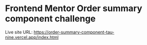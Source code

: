 # Frontend Mentor Order summary component challenge

Live site URL: 
https://order-summary-component-tau-nine.vercel.app/index.html
